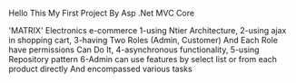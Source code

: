 Hello This My First Project By Asp .Net MVC Core 

 'MATRIX' Electronics e-commerce 
1-using Ntier Architecture,
2-using ajax in shopping cart,
3-having Two Roles (Admin, Customer) And Each Role have permissions Can Do It, 
4-asynchronous functionality,
5-using Repository pattern 
6-Admin can use features by select list or from each product directly 
And encompassed various tasks
